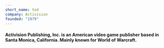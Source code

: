 ```yaml
---
short_name: ted
company: Activision
founded: "1979"
---
```

<!-- activision.md -->
#### Activision Publishing, Inc. is an American video game publisher based in Santa Monica, California. Mainly known for World of Warcraft.
